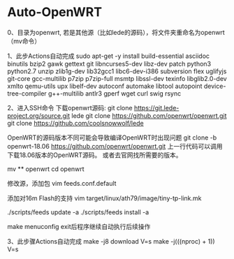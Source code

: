 # Auto-OpenWRT
0、目录为openwrt, 若是其他源（比如lede的源码），将文件夹重命名为openwrt（mv命令）

1、此步Actions自动完成
  sudo apt-get -y install build-essential asciidoc binutils bzip2 gawk gettext git libncurses5-dev libz-dev patch python3 python2.7 unzip zlib1g-dev lib32gcc1 libc6-dev-i386 subversion flex uglifyjs git-core gcc-multilib p7zip p7zip-full msmtp libssl-dev texinfo libglib2.0-dev xmlto qemu-utils upx libelf-dev autoconf automake libtool autopoint device-tree-compiler g++-multilib antlr3 gperf wget curl swig rsync

2、进入SSH命令
  下载openwrt源码:
  git clone https://git.lede-project.org/source.git lede
  git clone https://github.com/openwrt/openwrt.git
  git clone https://github.com/coolsnowwolf/lede

  OpenWRT的源码版本不同可能会导致编译OpenWRT时出现问题
  git clone -b openwrt-18.06 https://github.com/openwrt/openwrt.git
  上一行代码可以调用下载18.06版本的OpenWRT源码。
  或者去官网找所需要的版本。

  mv ** openwrt
  cd openwrt

  修改源，添加包
  vim feeds.conf.default

  添加对16m Flash的支持
  vim target/linux/ath79/image/tiny-tp-link.mk

  ./scripts/feeds update -a
  ./scripts/feeds install -a

  make menuconfig
  exit后程序继续自动执行后续操作

3、此步骤Actions自动完成
  make -j8 download V=s
  make -j$(($(nproc) + 1)) V=s

